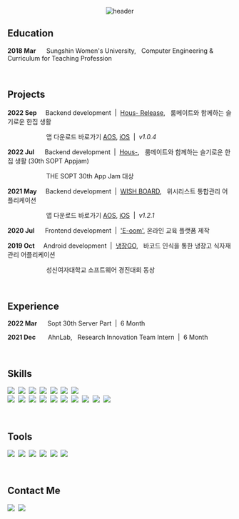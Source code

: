 <center>

![header](https://capsule-render.vercel.app/api?text=HyeJung&nbsp;&nbsp;&nbsp;&nbsp;Kim&fontSize=100&type=soft&color=FFFFFF&fontColor=000000&animation=fadeIn&fontAlignY=50&desc=I%20want%20to%20be%20a%20backend%20developer.&descAlignY=95&descAlign=72)
</center>

## **Education**
**2018 Mar**&nbsp;&nbsp;&nbsp;&nbsp;&nbsp;&nbsp;Sungshin Women's University,&nbsp;&nbsp; Computer Engineering & Curriculum for Teaching Profession

<br>

## **Projects**
**2022 Sep**&nbsp;&nbsp;&nbsp;&nbsp;&nbsp;Backend development &nbsp;|&nbsp; [Hous- Release](https://github.com/Hous-Release/hous-server),&nbsp;&nbsp; 룸메이트와 함께하는 슬기로운 한집 생활

&nbsp;&nbsp;&nbsp;&nbsp;&nbsp;&nbsp;&nbsp;&nbsp;&nbsp;&nbsp;&nbsp;&nbsp;&nbsp;&nbsp;&nbsp;&nbsp;&nbsp;&nbsp;&nbsp;&nbsp;&nbsp;&nbsp;앱 다운로드 바로가기 [AOS](https://play.google.com/store/apps/details?id=hous.release.android), [iOS](https://apps.apple.com/kr/app/hous-/id1659976144) &nbsp;|&nbsp; *v1.0.4*

**2022 Jul**&nbsp;&nbsp;&nbsp;&nbsp;&nbsp;&nbsp;Backend development &nbsp;|&nbsp; [Hous-](https://github.com/TeamHous/Hous-Server),&nbsp;&nbsp; 룸메이트와 함께하는 슬기로운 한집 생활 (30th SOPT Appjam)

&nbsp;&nbsp;&nbsp;&nbsp;&nbsp;&nbsp;&nbsp;&nbsp;&nbsp;&nbsp;&nbsp;&nbsp;&nbsp;&nbsp;&nbsp;&nbsp;&nbsp;&nbsp;&nbsp;&nbsp;&nbsp;&nbsp;THE SOPT 30th App Jam 대상 

**2021 May**&nbsp;&nbsp;&nbsp;&nbsp;&nbsp;Backend development &nbsp;|&nbsp;  [WISH BOARD](https://github.com/hyeeyoung/wishboard-push-server),&nbsp;&nbsp; 위시리스트 통합관리 어플리케이션

&nbsp;&nbsp;&nbsp;&nbsp;&nbsp;&nbsp;&nbsp;&nbsp;&nbsp;&nbsp;&nbsp;&nbsp;&nbsp;&nbsp;&nbsp;&nbsp;&nbsp;&nbsp;&nbsp;&nbsp;&nbsp;&nbsp;앱 다운로드 바로가기 [AOS](https://play.google.com/store/apps/details?id=com.hyeeyoung.wishboard&pli=1), [iOS](https://apps.apple.com/kr/app/%EC%9C%84%EC%8B%9C%EB%B3%B4%EB%93%9C-wish-board/id6443808936) &nbsp;|&nbsp; *v1.2.1*

**2020 Jul**&nbsp;&nbsp;&nbsp;&nbsp;&nbsp;&nbsp;Frontend development &nbsp;|&nbsp; ['E-oom'](https://github.com/hyejungg/E-oom), 온라인 교육 플랫폼 제작

**2019 Oct**&nbsp;&nbsp;&nbsp;&nbsp;&nbsp;Android development &nbsp;|&nbsp; [냉장GO](https://github.com/youngjinc/NaengjanGo),&nbsp;&nbsp; 바코드 인식을 통한 냉장고 식자재 관리 어플리케이션

&nbsp;&nbsp;&nbsp;&nbsp;&nbsp;&nbsp;&nbsp;&nbsp;&nbsp;&nbsp;&nbsp;&nbsp;&nbsp;&nbsp;&nbsp;&nbsp;&nbsp;&nbsp;&nbsp;&nbsp;&nbsp;&nbsp;성신여자대학교 소프트웨어 경진대회 동상

<br>

## **Experience**

**2022 Mar**&nbsp;&nbsp;&nbsp;&nbsp;&nbsp; Sopt 30th Server Part &nbsp;|&nbsp; 6 Month

**2021 Dec**&nbsp;&nbsp;&nbsp;&nbsp;&nbsp;&nbsp; AhnLab,&nbsp;&nbsp; Research Innovation Team Intern &nbsp;|&nbsp; 6 Month


<br>


## **Skills**
<img src="https://img.shields.io/badge/Java-FFB6B9?style=flat-square&logo=Java&logoColor=black"/>&nbsp;
<img src="https://img.shields.io/badge/JavaScript-FFB6B9?style=flat-square&logo=JavaScript&logoColor=black"/>&nbsp;
<img src="https://img.shields.io/badge/TypeScript-FFB6B9?style=flat-square&logo=TypeScript&logoColor=black"/>&nbsp;
<img src="https://img.shields.io/badge/C++-FFB6B9?style=flat-square&logo=C%2B%2B&logoColor=black"/>&nbsp;
<img src="https://img.shields.io/badge/HTML5-FFB6B9?style=flat-square&logo=HTML5&logoColor=black"/>&nbsp;
<img src="https://img.shields.io/badge/CSS3-FFB6B9?style=flat-square&logo=CSS3&logoColor=black"/>&nbsp;
<img src="https://img.shields.io/badge/php-FFB6B9?style=flat-square&logo=php&logoColor=black"/>&nbsp;
<br>
<img src="https://img.shields.io/badge/Spring Boot-FFB6B9?style=flat-square&logo=Spring Boot&logoColor=black"/>&nbsp;
<img src="https://img.shields.io/badge/Spring MVC-FFB6B9?style=flat-square&logo=Spring&logoColor=black"/>&nbsp;
<img src="https://img.shields.io/badge/Node.js-FFB6B9?style=flat-square&logo=Node.js&logoColor=black"/>&nbsp;
<img src="https://img.shields.io/badge/Express-FFB6B9?style=flat-square&logo=express&logoColor=black"/>&nbsp;
<img src="https://img.shields.io/badge/MySQL-FFB6B9?style=flat-square&logo=MySQL&logoColor=black"/>&nbsp;
<img src="https://img.shields.io/badge/AWS-FFB6B9?style=flat-square&logo=amazon-aws&logoColor=black"/>&nbsp;
<img src="https://img.shields.io/badge/Docker-FFB6B9?style=flat-square&logo=Docker&logoColor=black"/>&nbsp;
<img src="https://img.shields.io/badge/GitHub Actions-FFB6B9?style=flat-square&logo=GitHub Actions&logoColor=black"/>&nbsp;
<img src="https://img.shields.io/badge/PM2-FFB6B9?style=flat-square&logo=PM2&logoColor=black"/>&nbsp;
<img src="https://img.shields.io/badge/Webpack-FFB6B9?style=flat-square&logo=Webpack&logoColor=black"/>&nbsp;

<br>

## **Tools**
<img src="https://img.shields.io/badge/Git-8AC6D1?style=flat-square&logo=git&logoColor=black"/>&nbsp;
<img src="https://img.shields.io/badge/GitKraken-8AC6D1?style=flat-square&logo=gitkraken&logoColor=black"/>&nbsp;
<img src="https://img.shields.io/badge/Slack-8AC6D1?style=flat-square&logo=slack&logoColor=black"/>&nbsp;
<img src="https://img.shields.io/badge/Notion-8AC6D1?style=flat-square&logo=notion&logoColor=black"/>&nbsp;
<img src="https://img.shields.io/badge/Figma-8AC6D1?style=flat-square&logo=figma&logoColor=black"/>&nbsp;
<img src="https://img.shields.io/badge/Photoshop-8AC6D1?style=flat-square&logo=adobephotoshop&logoColor=black"/>&nbsp;
</p>

<br>

## **Contact Me**
[<img src="https://img.shields.io/badge/Naver-BBDED6?style=flat-square&logo=naver&logoColor=black"/>](mailto:kimhyejung12@naver.com)&nbsp;
[<img src="https://img.shields.io/badge/Instagram-BBDED6?style=flat-square&logo=Instagram&logoColor=black"/>](https://www.instagram.com/hhhj2__)&nbsp;

<!-- 
#### 📮 Today           
[![Hits](https://hits.seeyoufarm.com/api/count/incr/badge.svg?url=https%3A%2F%2Fgithub.com%2Fhyejungg&count_bg=%237FC8F7&title_bg=%23555555&icon=&icon_color=%23E56C6C&title=hits&edge_flat=false)](https://hits.seeyoufarm.com) -->
